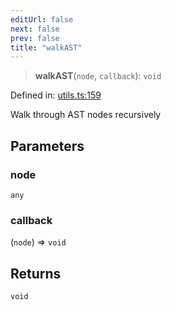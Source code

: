 ```yaml
---
editUrl: false
next: false
prev: false
title: "walkAST"
---
```


> **walkAST**(`node`, `callback`): `void`

Defined in: [utils.ts:159](https://github.com/rcs-agents/rcs-lang/blob/3e6d0013c4b9c0c5d7cd39eb149fd10244b5ea0b/packages/ast/src/utils.ts#L159)

Walk through AST nodes recursively

## Parameters

### node

`any`

### callback

(`node`) => `void`

## Returns

`void`
